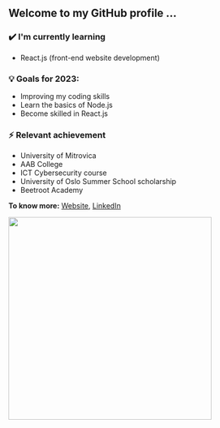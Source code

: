 <h2 text-aling="center" color="green" >Welcome to my GitHub profile ...

### ✔️ I'm currently learning
- React.js (front-end website development)

### 💡 Goals for 2023:
- Improving my coding skills 
- Learn the basics of Node.js
- Become skilled in React.js

  
### ⚡ Relevant achievement
- University of Mitrovica
- AAB College
- ICT Cybersecurity course
- University of Oslo Summer School scholarship
- Beetroot Academy

**To know more:**  [Website](https://eronmahmuti.netlify.app/), [LinkedIn](https://www.linkedin.com/in/eron-mahmuti-b06118195/)

[<img align="center" width="400" src="https://github-readme-stats.vercel.app/api?username=EronMahmuti&show_icons=true"/>](https://github.com/EronMahmuti/)

<br />
